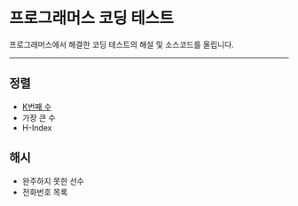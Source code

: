 # 프로그래머스 코딩 테스트
프로그래머스에서 해결한 코딩 테스트의 해설 및 소스코드를 올립니다.

---
## 정렬
- [K번째 수](./정렬/K번째_수.md)
- 가장 큰 수
- H-Index
## 해시
- 완주하지 못한 선수
- 전화번호 목록
